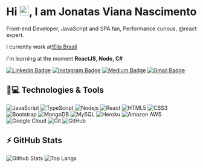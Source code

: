 
<h1 align = "justify"> Hi <img src="https://media.giphy.com/media/hvRJCLFzcasrR4ia7z/giphy.gif" width="25px">, I am Jonatas Viana Nascimento</h1>
<p align = "justify">Front-end Developer, JavaScript and SPA fan, Performance curious, @react expert.</p>

I currently work at[!Elis Brasil](**https://www.elisbrasil.gov.br**)

I'm learning at the moment **ReactJS, Node, C#**


[![Linkedin Badge](https://img.shields.io/badge/-jonatasvn-blue?style=flat-square&logo=Linkedin&logoColor=white&link=https://https://www.linkedin.com/in/jonatas-viana-nascimento)](https://www.linkedin.com/in/jonatas-viana-nascimento)
[![Instagram Badge](https://img.shields.io/badge/-jonatasvn-purple?style=flat-square&logo=instagram&logoColor=white&link=https://www.instagram.com/jonatasvnascimento/)](https://www.instagram.com/jonatasvnascimento/)
[![Medium Badge](https://img.shields.io/badge/-@jonatasv.nascimento-03a57a?style=flat-square&labelColor=000000&logo=Medium&link=https:https://medium.com/@jonatasv.nascimento)](https://medium.com/@jonatasv.nascimento)
[![Gmail Badge](https://img.shields.io/badge/-jonatasv.nascimento@gmail.com-c14438?style=flat-square&logo=Gmail&logoColor=white&link=mailto:jonatasv.nascimento@gmail.com)](mailto:jonatasv.nascimento@gmail.com)

## 🚀💻 Technologies & Tools

![JavaScript](https://img.shields.io/badge/-JavaScript-black?style=flat-square&logo=javascript)
![TypeScript](https://img.shields.io/badge/-TypeScript-black?style=flat-square&logo=TypeScript)
![Nodejs](https://img.shields.io/badge/-Nodejs-black?style=flat-square&logo=Node.js)
![React](https://img.shields.io/badge/-React-black?style=flat-square&logo=react)
![HTML5](https://img.shields.io/badge/-HTML5-E34F26?style=flat-square&logo=html5&logoColor=white)
![CSS3](https://img.shields.io/badge/-CSS3-1572B6?style=flat-square&logo=css3)
![Bootstrap](https://img.shields.io/badge/-Bootstrap-563D7C?style=flat-square&logo=bootstrap)
![MongoDB](https://img.shields.io/badge/-MongoDB-black?style=flat-square&logo=mongodb)
![MySQL](https://img.shields.io/badge/-MySQL-black?style=flat-square&logo=mysql)
![Heroku](https://img.shields.io/badge/-Heroku-430098?style=flat-square&logo=heroku)
![Amazon AWS](https://img.shields.io/badge/Amazon%20AWS-232F3E?style=flat-square&logo=amazon-aws)
![Google Cloud](https://img.shields.io/badge/Google%20Cloud-black?style=flat-square&logo=google-cloud)
![Git](https://img.shields.io/badge/-Git-black?style=flat-square&logo=git)
![GitHub](https://img.shields.io/badge/-GitHub-181717?style=flat-square&logo=github)


## ⚡ GitHub Stats

![Github Stats](https://github-readme-stats.vercel.app/api?username=jonatasvnascimento&show_icons=true&count_private=true&show_icons=true&include_all_commits=true)
![Top Langs](https://github-readme-stats.vercel.app/api/top-langs/?username=jonatasvnascimento&hide=TeX&layout=compact)


